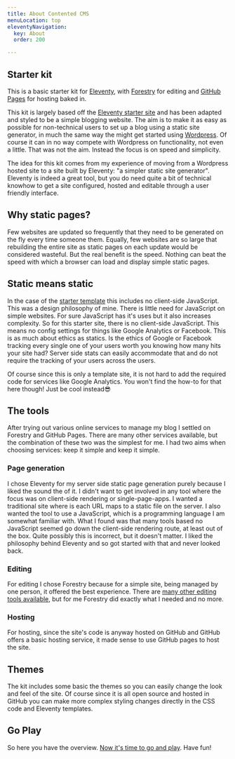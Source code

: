 ```yaml
---
title: About Contented CMS
menuLocation: top
eleventyNavigation:
  key: About
  order: 200

---
```

## Starter kit

This is a basic starter kit for [Eleventy](https://www.11ty.dev/), with [Forestry](https://forestry.io/) for editing and [GitHub Pages](https://pages.github.com/) for hosting baked in.

This kit is largely based off the [Eleventy starter site](https://github.com/11ty/eleventy-base-blog) and has been adapted and styled to be a simple blogging website. The aim is to make it as easy as possible for non-technical users to set up a blog using a static site generator, in much the same way the might get started using [Wordpress](https://wordpress.com/). Of course it can in no way compete with Wordpress on functionality, not even a little. That was not the aim.  Instead the focus is on speed and simplicity.

The idea for this kit comes from my experience of moving from a Wordpress hosted site to a site built by Eleventy: "a simpler static site generator". Eleventy is indeed a great tool, but you do need quite a bit of technical knowhow to get a site configured, hosted and editable through a user friendly interface.

## Why static pages?

Few websites are updated so frequently that they need to be generated on the fly every time someone them. Equally, few websites are so large that rebuilding the entire site as static pages on each update would be considered wasteful. But the real benefit is the speed. Nothing can beat the speed with which a browser can load and display simple static pages.

## Static means static

In the case of the [starter template](https://templ.contentedweb.com/) this includes no client-side JavaScript. This was a design philosophy of mine. There is little need for JavaScript on simple websites. For sure JavaScript has it's uses but it also increases complexity. So for this starter site, there is no client-side JavaScript. This means no config settings for things like Google Analytics or Facebook. This is as much about ethics as statics. Is the ethics of Google or Facebook tracking every single one of your users worth you knowing how many hits your site had? Server side stats can easily accommodate that and do not require the tracking of your users across the users.

Of course since this is only a template site, it is not hard to add the required code for services like Google Analytics. You won't find the how-to for that here though! Just be cool instead😎

## The tools

After trying out various online services to manage my blog I settled on Forestry and GitHub Pages. There are many other services available, but the combination of these two was the simplest for me. I had two aims when choosing services: keep it simple and keep it simple.

### Page generation

I chose Eleventy for my server side static page generation purely because I liked the sound the of it. I didn't want to get involved in any tool where the focus was on client-side rendering or single-page-apps. I wanted a traditional site where is each URL maps to a static file on the server. I also wanted the tool to use a JavaScript, which is a programming language I am somewhat familiar with. What I found was that many tools based no JavaScript seemed go down the client-side rendering route, at least out of the box. Quite possibly this is incorrect, but it doesn't matter. I liked the philosophy behind Eleventy and so got started with that and never looked back.

### Editing

For editing I chose Forestry because for a simple site, being managed by one person, it offered the best experience. There are [many other editing tools available](https://jamstack.org/headless-cms/), but for me Forestry did exactly what I needed and no more.

### Hosting

For hosting, since the site's code is anyway hosted on GitHub and GitHub offers a basic hosting service, it made sense to use GitHub pages to host the site.

## Themes

The kit includes some basic the themes so you can easily change the look and feel of the site. Of course since it is all open source and hosted in GitHub you can make more complex styling changes directly in the CSS code and Eleventy templates.

## Go Play

So here you have the overview. [Now it's time to go and play](https://github.com/contentedweb/eleventy-forestry-starter). Have fun!